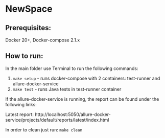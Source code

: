 # NewSpace

## Prerequisites:

Docker 20+, Docker-compose 2.1.x

## How to run:
In the main folder use Terminal to run the following commands:
1. `make setup` - runs docker-compose with 2 containers: test-runner and allure-docker-service
2. `make test` - runs Java tests in test-runner container

If the allure-docker-service is running, the report can be found under the following links:

Latest report: http://localhost:5050/allure-docker-service/projects/default/reports/latest/index.html

In order to clean just run:
`make clean`